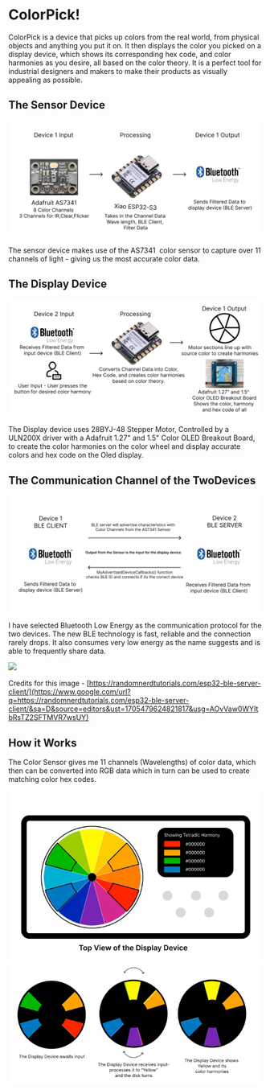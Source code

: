 
# ColorPick!
ColorPick is a device that picks up colors from the real world, from physical objects and anything you put it on. It then displays the color you picked on a display device, which shows its corresponding hex code, and color harmonies as you desire, all based on the color theory. It is a perfect tool for industrial designers and makers to make their products as visually appealing as possible.

## The Sensor Device

![](https://github.com/Abhsin/TECHIN514A-TwoDevices/blob/main/images/Sense%20Device%20Arch.png?raw=true)

The sensor device makes use of the AS7341  color sensor to capture over 11 channels of light - giving us the most accurate color data.

## The Display Device 

![](https://github.com/Abhsin/TECHIN514A-TwoDevices/blob/main/images/Display%20Device%20Arch.png?raw=true)

The Display device uses 28BYJ-48 Stepper Motor, Controlled by a ULN200X driver with a
Adafruit 1.27" and 1.5" Color OLED Breakout Board, to create the color harmonies on the color wheel and display accurate colors and hex code on the Oled display.

## The Communication Channel of the TwoDevices
![](https://github.com/Abhsin/TECHIN514A-TwoDevices/blob/main/images/Comms.png?raw=true)


I have selected Bluetooth Low Energy as the communication protocol for the two devices. The new BLE technology is fast, reliable and the connection rarely drops. It also consumes very low energy as the name suggests and is able to frequently share data.

![](https://i0.wp.com/randomnerdtutorials.com/wp-content/uploads/2021/11/BLE-Server-Client-Server-Advertising-03.png?w=750&quality=100&strip=all&ssl=1)

Credits for this image - [https://randomnerdtutorials.com/esp32-ble-server-client/](https://www.google.com/url?q=https://randomnerdtutorials.com/esp32-ble-server-client/&sa=D&source=editors&ust=1705479624821817&usg=AOvVaw0WYItbRsTZ2SFTMVR7wsUY)

## How it Works

The Color Sensor gives me 11 channels (Wavelengths) of color data, which then can be converted into RGB data which in turn can be used to create matching color hex codes.

![](https://github.com/Abhsin/TECHIN514A-TwoDevices/blob/main/images/TopViewDisDev.png?raw=true)
![](https://github.com/Abhsin/TECHIN514A-TwoDevices/blob/main/images/DiskTurn.png?raw=true)


